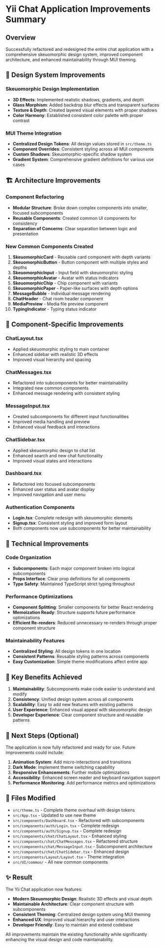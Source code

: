 # Yii Chat Application Improvements Summary

## Overview
Successfully refactored and redesigned the entire chat application with a comprehensive skeuomorphic design system, improved component architecture, and enhanced maintainability through MUI theming.

## 🎨 Design System Improvements

### Skeuomorphic Design Implementation
- **3D Effects**: Implemented realistic shadows, gradients, and depth
- **Glass Morphism**: Added backdrop blur effects and transparent surfaces
- **Texture & Depth**: Created layered visual elements with proper shadows
- **Color Harmony**: Established consistent color palette with proper contrast

### MUI Theme Integration
- **Centralized Design Tokens**: All design values stored in `src/theme.ts`
- **Component Overrides**: Consistent styling across all MUI components
- **Custom Shadows**: Skeuomorphic-specific shadow system
- **Gradient System**: Comprehensive gradient definitions for various use cases

## 🏗️ Architecture Improvements

### Component Refactoring
- **Modular Structure**: Broke down complex components into smaller, focused subcomponents
- **Reusable Components**: Created common UI components for consistency
- **Separation of Concerns**: Clear separation between logic and presentation

### New Common Components Created
1. **SkeuomorphicCard** - Reusable card component with depth variants
2. **SkeuomorphicButton** - Button component with multiple styles and depths
3. **SkeuomorphicInput** - Input field with skeuomorphic styling
4. **SkeuomorphicAvatar** - Avatar with status indicators
5. **SkeuomorphicChip** - Chip component with variants
6. **SkeuomorphicPaper** - Paper-like surfaces with depth options
7. **MessageBubble** - Individual message rendering
8. **ChatHeader** - Chat room header component
9. **MediaPreview** - Media file preview component
10. **TypingIndicator** - Typing status indicator

## 📱 Component-Specific Improvements

### ChatLayout.tsx
- Applied skeuomorphic styling to main container
- Enhanced sidebar with realistic 3D effects
- Improved visual hierarchy and spacing

### ChatMessages.tsx
- Refactored into subcomponents for better maintainability
- Integrated new common components
- Enhanced message rendering with consistent styling

### MessageInput.tsx
- Created subcomponents for different input functionalities
- Improved media handling and preview
- Enhanced visual feedback and interactions

### ChatSidebar.tsx
- Applied skeuomorphic design to chat list
- Enhanced search and new chat functionality
- Improved visual states and interactions

### Dashboard.tsx
- Refactored into focused subcomponents
- Enhanced user status and avatar display
- Improved navigation and user menu

### Authentication Components
- **Login.tsx**: Complete redesign with skeuomorphic elements
- **Signup.tsx**: Consistent styling and improved form layout
- Both components now use subcomponents for better maintainability

## 🔧 Technical Improvements

### Code Organization
- **Subcomponents**: Each major component broken into logical subcomponents
- **Props Interface**: Clear prop definitions for all components
- **Type Safety**: Maintained TypeScript strict typing throughout

### Performance Optimizations
- **Component Splitting**: Smaller components for better React rendering
- **Memoization Ready**: Structure supports future performance optimizations
- **Efficient Re-renders**: Reduced unnecessary re-renders through proper component structure

### Maintainability Features
- **Centralized Styling**: All design tokens in one location
- **Consistent Patterns**: Reusable styling patterns across components
- **Easy Customization**: Simple theme modifications affect entire app

## 🎯 Key Benefits Achieved

1. **Maintainability**: Subcomponents make code easier to understand and modify
2. **Consistency**: Unified design system across all components
3. **Scalability**: Easy to add new features with existing patterns
4. **User Experience**: Enhanced visual appeal with skeuomorphic design
5. **Developer Experience**: Clear component structure and reusable patterns

## 🚀 Next Steps (Optional)

The application is now fully refactored and ready for use. Future improvements could include:

1. **Animation System**: Add micro-interactions and transitions
2. **Dark Mode**: Implement theme switching capability
3. **Responsive Enhancements**: Further mobile optimizations
4. **Accessibility**: Enhanced screen reader and keyboard navigation support
5. **Performance Monitoring**: Add performance metrics and optimizations

## 📁 Files Modified

- `src/theme.ts` - Complete theme overhaul with design tokens
- `src/App.tsx` - Updated to use new theme
- `src/components/Dashboard.tsx` - Refactored with subcomponents
- `src/components/auth/Login.tsx` - Complete redesign
- `src/components/auth/Signup.tsx` - Complete redesign
- `src/components/chat/ChatLayout.tsx` - Enhanced styling
- `src/components/chat/ChatMessages.tsx` - Refactored structure
- `src/components/chat/MessageInput.tsx` - Subcomponent architecture
- `src/components/chat/ChatSidebar.tsx` - Enhanced design
- `src/components/Layout/Layout.tsx` - Theme integration
- `src/UI/common/` - All new common components

## ✨ Result

The Yii Chat application now features:
- **Modern Skeuomorphic Design**: Realistic 3D effects and visual depth
- **Maintainable Architecture**: Clear component structure with subcomponents
- **Consistent Theming**: Centralized design system using MUI theming
- **Enhanced UX**: Improved visual hierarchy and user interactions
- **Developer Friendly**: Easy to maintain and extend codebase

All improvements maintain the existing functionality while significantly enhancing the visual design and code maintainability. 